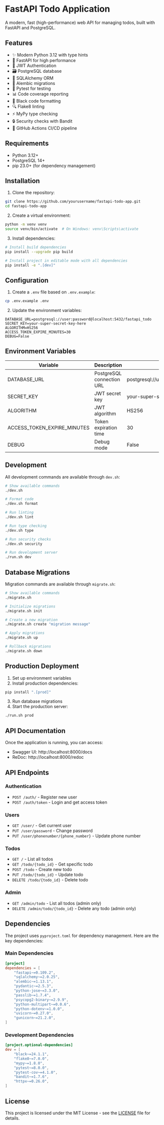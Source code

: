 # FastAPI Todo Application

A modern, fast (high-performance) web API for managing todos, built with FastAPI and PostgreSQL.

## Features

- ✨ Modern Python 3.12 with type hints
- 🚀 FastAPI for high performance
- 🔐 JWT Authentication
- 🗃️ PostgreSQL database
- 📝 SQLAlchemy ORM
- 🔄 Alembic migrations
- 🧪 Pytest for testing
- 📊 Code coverage reporting
- 🎨 Black code formatting
- 🔍 Flake8 linting
- ⚡ MyPy type checking
- 🔒 Security checks with Bandit
- 🚦 GitHub Actions CI/CD pipeline

## Requirements

- Python 3.12+
- PostgreSQL 14+
- pip 23.0+ (for dependency management)

## Installation

1. Clone the repository:

```bash
git clone https://github.com/yourusername/fastapi-todo-app.git
cd fastapi-todo-app
```

2. Create a virtual environment:

```bash
python -m venv venv
source venv/bin/activate  # On Windows: venv\Scripts\activate
```

3. Install dependencies:

```bash
# Install build dependencies
pip install --upgrade pip build

# Install project in editable mode with all dependencies
pip install -e ".[dev]"
```

## Configuration

1. Create a `.env` file based on `.env.example`:

```bash
cp .env.example .env
```

2. Update the environment variables:

```env
DATABASE_URL=postgresql://user:password@localhost:5432/fastapi_todo
SECRET_KEY=your-super-secret-key-here
ALGORITHM=HS256
ACCESS_TOKEN_EXPIRE_MINUTES=30
DEBUG=False
```

## Environment Variables

| Variable | Description | Default |
|----------|-------------|---------|
| DATABASE_URL | PostgreSQL connection URL | postgresql://user:password@localhost:5432/fastapi_todo |
| SECRET_KEY | JWT secret key | your-super-secret-key-here |
| ALGORITHM | JWT algorithm | HS256 |
| ACCESS_TOKEN_EXPIRE_MINUTES | Token expiration time | 30 |
| DEBUG | Debug mode | False |

## Development

All development commands are available through `dev.sh`:

```bash
# Show available commands
./dev.sh

# Format code
./dev.sh format

# Run linting
./dev.sh lint

# Run type checking
./dev.sh type

# Run security checks
./dev.sh security

# Run development server
./run.sh dev
```

## Database Migrations

Migration commands are available through `migrate.sh`:

```bash
# Show available commands
./migrate.sh

# Initialize migrations
./migrate.sh init

# Create a new migration
./migrate.sh create "migration message"

# Apply migrations
./migrate.sh up

# Rollback migrations
./migrate.sh down
```

## Production Deployment

1. Set up environment variables
2. Install production dependencies:

```bash
pip install ".[prod]"
```
3. Run database migrations
4. Start the production server:

```bash
./run.sh prod
```

## API Documentation

Once the application is running, you can access:
- Swagger UI: http://localhost:8000/docs
- ReDoc: http://localhost:8000/redoc

## API Endpoints

### Authentication
- `POST /auth/` - Register new user
- `POST /auth/token` - Login and get access token

### Users
- `GET /user/` - Get current user
- `PUT /user/password` - Change password
- `PUT /user/phonenumber/{phone_number}` - Update phone number

### Todos
- `GET /` - List all todos
- `GET /todo/{todo_id}` - Get specific todo
- `POST /todo` - Create new todo
- `PUT /todo/{todo_id}` - Update todo
- `DELETE /todo/{todo_id}` - Delete todo

### Admin
- `GET /admin/todo` - List all todos (admin only)
- `DELETE /admin/todo/{todo_id}` - Delete any todo (admin only)

## Dependencies

The project uses `pyproject.toml` for dependency management. Here are the key dependencies:

### Main Dependencies

```toml
[project]
dependencies = [
    "fastapi~=0.109.2",
    "sqlalchemy~=2.0.25",
    "alembic~=1.13.1",
    "pydantic~=2.5.3",
    "python-jose~=3.3.0",
    "passlib~=1.7.4",
    "psycopg2-binary~=2.9.9",
    "python-multipart~=0.0.6",
    "python-dotenv~=1.0.0",
    "uvicorn~=0.27.0",
    "gunicorn~=21.2.0",
]
```

### Development Dependencies

```toml
[project.optional-dependencies]
dev = [
    "black~=24.1.1",
    "flake8~=7.0.0",
    "mypy~=1.8.0",
    "pytest~=8.0.0",
    "pytest-cov~=4.1.0",
    "bandit~=1.7.6",
    "httpx~=0.26.0",
]
```

## License

This project is licensed under the MIT License - see the [LICENSE](LICENSE) file for details.